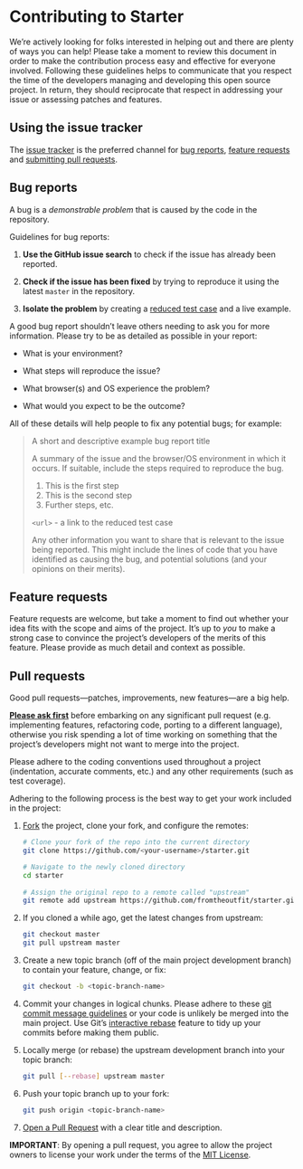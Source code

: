 # Contributing to Starter

We’re actively looking for folks interested in helping out and there are plenty of ways you can help! Please take a moment to review this document in order to make the contribution process easy and effective for everyone involved. Following these guidelines helps to communicate that you respect the time of the developers managing and developing this open source project. In return, they should reciprocate that respect in addressing your issue or assessing patches and features.

## Using the issue tracker

The [issue tracker](https://github.com/fromtheoutfit/starter/issues) is the preferred channel for [bug reports](#bugs), [feature requests](#features) and [submitting pull requests](#pull-requests).

<a name="bugs"></a>
## Bug reports

A bug is a _demonstrable problem_ that is caused by the code in the repository.

Guidelines for bug reports:

1. **Use the GitHub issue search** to check if the issue has already been reported.

2. **Check if the issue has been fixed** by trying to reproduce it using the latest `master` in the repository.

3. **Isolate the problem** by creating a [reduced test case](https://css-tricks.com/reduced-test-cases/) and a live example.

A good bug report shouldn’t leave others needing to ask you for more information. Please try to be as detailed as possible in your report:

* What is your environment?

* What steps will reproduce the issue?

* What browser(s) and OS experience the problem?

* What would you expect to be the outcome?

All of these details will help people to fix any potential bugs; for example:

> A short and descriptive example bug report title
>
> A summary of the issue and the browser/OS environment in which it occurs. If suitable, include the steps required to reproduce the bug.
>
> 1. This is the first step
> 2. This is the second step
> 3. Further steps, etc.
>
> `<url>` - a link to the reduced test case
>
> Any other information you want to share that is relevant to the issue being  reported. This might include the lines of code that you have identified as causing the bug, and potential solutions (and your opinions on their merits).

<a name="features"></a>
## Feature requests

Feature requests are welcome, but take a moment to find out whether your idea fits with the scope and aims of the project. It’s up to *you* to make a strong case to convince the project’s developers of the merits of this feature. Please provide as much detail and context as possible.

<a name="pull-requests"></a>
## Pull requests

Good pull requests—patches, improvements, new features—are a big help.

[**Please ask first**](https://github.com/fromtheoutfit/starter/issues/new) before embarking on any significant pull request (e.g. implementing features, refactoring code, porting to a different language), otherwise you risk spending a lot of time working on something that the project’s developers might not want to merge into the project.

Please adhere to the coding conventions used throughout a project (indentation, accurate comments, etc.) and any other requirements (such as test coverage).

Adhering to the following process is the best way to get your work included in the project:

1. [Fork](https://help.github.com/articles/fork-a-repo/) the project, clone your fork, and configure the remotes:

   ```bash
   # Clone your fork of the repo into the current directory
   git clone https://github.com/<your-username>/starter.git
   
   # Navigate to the newly cloned directory
   cd starter
  
   # Assign the original repo to a remote called "upstream"
   git remote add upstream https://github.com/fromtheoutfit/starter.git
   ```

2. If you cloned a while ago, get the latest changes from upstream:

   ```bash
   git checkout master
   git pull upstream master
   ```

3. Create a new topic branch (off of the main project development branch) to contain your feature, change, or fix:

   ```bash
   git checkout -b <topic-branch-name>
   ```

4. Commit your changes in logical chunks. Please adhere to these [git commit message guidelines](http://tbaggery.com/2008/04/19/a-note-about-git-commit-messages.html) or your code is unlikely be merged into the main project. Use Git’s [interactive rebase](https://help.github.com/articles/about-git-rebase/) feature to tidy up your commits before making them public.

5. Locally merge (or rebase) the upstream development branch into your topic branch:

   ```bash
   git pull [--rebase] upstream master
   ```

6. Push your topic branch up to your fork:

   ```bash
   git push origin <topic-branch-name>
   ```

7. [Open a Pull Request](https://help.github.com/articles/about-pull-requests/)
    with a clear title and description.

**IMPORTANT**: By opening a pull request, you agree to allow the project owners to license your work under the terms of the [MIT License](LICENSE).
